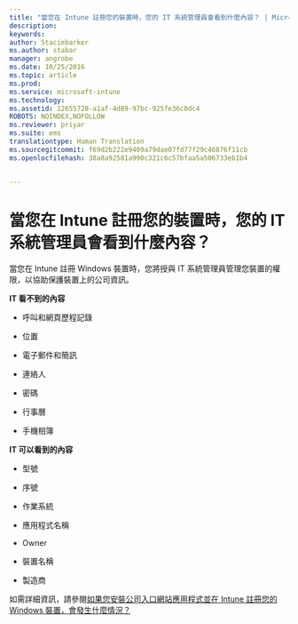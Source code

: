 ```yaml
---
title: "當您在 Intune 註冊您的裝置時，您的 IT 系統管理員會看到什麼內容？ | Microsoft Intune"
description: 
keywords: 
author: Staciebarker
ms.author: stabar
manager: angrobe
ms.date: 10/25/2016
ms.topic: article
ms.prod: 
ms.service: microsoft-intune
ms.technology: 
ms.assetid: 12655728-a1af-4d89-97bc-925fe36c0dc4
ROBOTS: NOINDEX,NOFOLLOW
ms.reviewer: priyar
ms.suite: ems
translationtype: Human Translation
ms.sourcegitcommit: f69d2b222e9409a79dae07fd77f29c46876f11cb
ms.openlocfilehash: 38a8a92581a990c321c6c57bfaa5a506733eb1b4


---
```



# 當您在 Intune 註冊您的裝置時，您的 IT 系統管理員會看到什麼內容？

當您在 Intune 註冊 Windows 裝置時，您將授與 IT 系統管理員管理您裝置的權限，以協助保護裝置上的公司資訊。

**IT 看不到的內容**

-   呼叫和網頁歷程記錄

-   位置

-   電子郵件和簡訊

-   連絡人

-   密碼

-   行事曆

-   手機相簿

**IT 可以看到的內容**

-   型號

-   序號

-   作業系統

-   應用程式名稱

-   Owner

-   裝置名稱

-   製造商

如需詳細資訊，請參閱[如果您安裝公司入口網站應用程式並在 Intune 註冊您的 Windows 裝置，會發生什麼情況？](what-happens-if-you-install-the-company-portal-app-and-enroll-your-device-in-intune-windows)



<!--HONumber=Oct16_HO2-->



